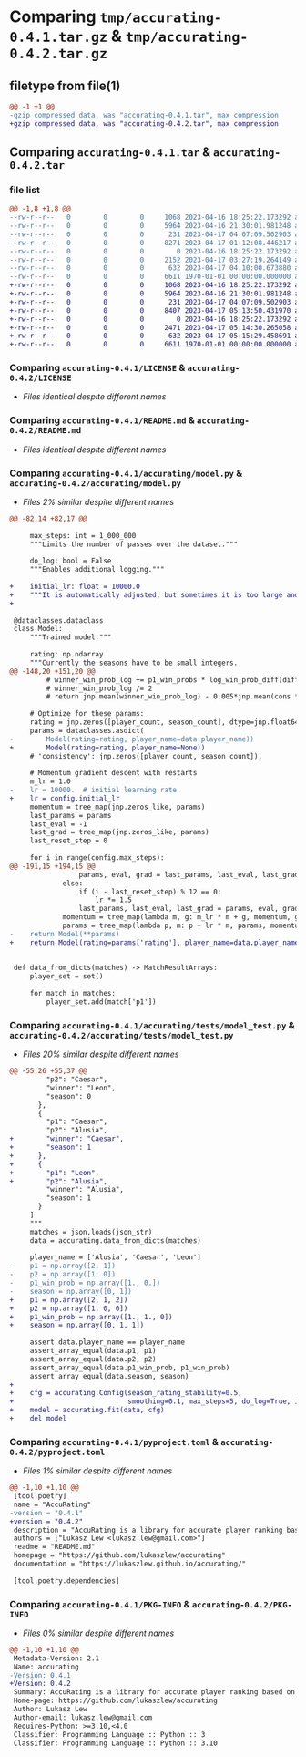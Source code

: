 # Comparing `tmp/accurating-0.4.1.tar.gz` & `tmp/accurating-0.4.2.tar.gz`

## filetype from file(1)

```diff
@@ -1 +1 @@
-gzip compressed data, was "accurating-0.4.1.tar", max compression
+gzip compressed data, was "accurating-0.4.2.tar", max compression
```

## Comparing `accurating-0.4.1.tar` & `accurating-0.4.2.tar`

### file list

```diff
@@ -1,8 +1,8 @@
--rw-r--r--   0        0        0     1068 2023-04-16 18:25:22.173292 accurating-0.4.1/LICENSE
--rw-r--r--   0        0        0     5964 2023-04-16 21:30:01.981248 accurating-0.4.1/README.md
--rw-r--r--   0        0        0      231 2023-04-17 04:07:09.502903 accurating-0.4.1/accurating/__init__.py
--rw-r--r--   0        0        0     8271 2023-04-17 01:12:08.446217 accurating-0.4.1/accurating/model.py
--rw-r--r--   0        0        0        0 2023-04-16 18:25:22.173292 accurating-0.4.1/accurating/tests/__init__.py
--rw-r--r--   0        0        0     2152 2023-04-17 03:27:19.264149 accurating-0.4.1/accurating/tests/model_test.py
--rw-r--r--   0        0        0      632 2023-04-17 04:10:00.673880 accurating-0.4.1/pyproject.toml
--rw-r--r--   0        0        0     6611 1970-01-01 00:00:00.000000 accurating-0.4.1/PKG-INFO
+-rw-r--r--   0        0        0     1068 2023-04-16 18:25:22.173292 accurating-0.4.2/LICENSE
+-rw-r--r--   0        0        0     5964 2023-04-16 21:30:01.981248 accurating-0.4.2/README.md
+-rw-r--r--   0        0        0      231 2023-04-17 04:07:09.502903 accurating-0.4.2/accurating/__init__.py
+-rw-r--r--   0        0        0     8407 2023-04-17 05:13:50.431970 accurating-0.4.2/accurating/model.py
+-rw-r--r--   0        0        0        0 2023-04-16 18:25:22.173292 accurating-0.4.2/accurating/tests/__init__.py
+-rw-r--r--   0        0        0     2471 2023-04-17 05:14:30.265058 accurating-0.4.2/accurating/tests/model_test.py
+-rw-r--r--   0        0        0      632 2023-04-17 05:15:29.458691 accurating-0.4.2/pyproject.toml
+-rw-r--r--   0        0        0     6611 1970-01-01 00:00:00.000000 accurating-0.4.2/PKG-INFO
```

### Comparing `accurating-0.4.1/LICENSE` & `accurating-0.4.2/LICENSE`

 * *Files identical despite different names*

### Comparing `accurating-0.4.1/README.md` & `accurating-0.4.2/README.md`

 * *Files identical despite different names*

### Comparing `accurating-0.4.1/accurating/model.py` & `accurating-0.4.2/accurating/model.py`

 * *Files 2% similar despite different names*

```diff
@@ -82,14 +82,17 @@
 
     max_steps: int = 1_000_000
     """Limits the number of passes over the dataset."""
 
     do_log: bool = False
     """Enables additional logging."""
 
+    initial_lr: float = 10000.0
+    """It is automatically adjusted, but sometimes it is too large and blows up."""
+
 
 @dataclasses.dataclass
 class Model:
     """Trained model."""
 
     rating: np.ndarray
     """Currently the seasons have to be small integers.
@@ -148,20 +151,20 @@
         # winner_win_prob_log += p1_win_probs * log_win_prob_diff(diff/jnp.exp(p2_cons)) + p2_win_probs * log_win_prob_diff(-diff/jnp.exp(p2_cons))
         # winner_win_prob_log /= 2
         # return jnp.mean(winner_win_prob_log) - 0.005*jnp.mean(cons ** 2)
 
     # Optimize for these params:
     rating = jnp.zeros([player_count, season_count], dtype=jnp.float64)
     params = dataclasses.asdict(
-        Model(rating=rating, player_name=data.player_name))
+        Model(rating=rating, player_name=None))
     # 'consistency': jnp.zeros([player_count, season_count]),
 
     # Momentum gradient descent with restarts
     m_lr = 1.0
-    lr = 10000.  # initial learning rate
+    lr = config.initial_lr
     momentum = tree_map(jnp.zeros_like, params)
     last_params = params
     last_eval = -1
     last_grad = tree_map(jnp.zeros_like, params)
     last_reset_step = 0
 
     for i in range(config.max_steps):
@@ -191,15 +194,15 @@
                 params, eval, grad = last_params, last_eval, last_grad
             else:
                 if (i - last_reset_step) % 12 == 0:
                     lr *= 1.5
                 last_params, last_eval, last_grad = params, eval, grad
             momentum = tree_map(lambda m, g: m_lr * m + g, momentum, grad)
             params = tree_map(lambda p, m: p + lr * m, params, momentum)
-    return Model(**params)
+    return Model(rating=params['rating'], player_name=data.player_name)
 
 
 def data_from_dicts(matches) -> MatchResultArrays:
     player_set = set()
 
     for match in matches:
         player_set.add(match['p1'])
```

### Comparing `accurating-0.4.1/accurating/tests/model_test.py` & `accurating-0.4.2/accurating/tests/model_test.py`

 * *Files 20% similar despite different names*

```diff
@@ -55,26 +55,37 @@
         "p2": "Caesar",
         "winner": "Leon",
         "season": 0
       },
       {
         "p1": "Caesar",
         "p2": "Alusia",
+        "winner": "Caesar",
+        "season": 1
+      },
+      {
+        "p1": "Leon",
+        "p2": "Alusia",
         "winner": "Alusia",
         "season": 1
       }
     ]
     """
     matches = json.loads(json_str)
     data = accurating.data_from_dicts(matches)
 
     player_name = ['Alusia', 'Caesar', 'Leon']
-    p1 = np.array([2, 1])
-    p2 = np.array([1, 0])
-    p1_win_prob = np.array([1., 0.])
-    season = np.array([0, 1])
+    p1 = np.array([2, 1, 2])
+    p2 = np.array([1, 0, 0])
+    p1_win_prob = np.array([1., 1., 0])
+    season = np.array([0, 1, 1])
 
     assert data.player_name == player_name
     assert_array_equal(data.p1, p1)
     assert_array_equal(data.p2, p2)
     assert_array_equal(data.p1_win_prob, p1_win_prob)
     assert_array_equal(data.season, season)
+
+    cfg = accurating.Config(season_rating_stability=0.5,
+                            smoothing=0.1, max_steps=5, do_log=True, initial_lr=1.0,)
+    model = accurating.fit(data, cfg)
+    del model
```

### Comparing `accurating-0.4.1/pyproject.toml` & `accurating-0.4.2/pyproject.toml`

 * *Files 1% similar despite different names*

```diff
@@ -1,10 +1,10 @@
 [tool.poetry]
 name = "AccuRating"
-version = "0.4.1"
+version = "0.4.2"
 description = "AccuRating is a library for accurate player ranking based on match results."
 authors = ["Lukasz Lew <lukasz.lew@gmail.com>"]
 readme = "README.md"
 homepage = "https://github.com/lukaszlew/accurating"
 documentation = "https://lukaszlew.github.io/accurating/"
 
 [tool.poetry.dependencies]
```

### Comparing `accurating-0.4.1/PKG-INFO` & `accurating-0.4.2/PKG-INFO`

 * *Files 0% similar despite different names*

```diff
@@ -1,10 +1,10 @@
 Metadata-Version: 2.1
 Name: accurating
-Version: 0.4.1
+Version: 0.4.2
 Summary: AccuRating is a library for accurate player ranking based on match results.
 Home-page: https://github.com/lukaszlew/accurating
 Author: Lukasz Lew
 Author-email: lukasz.lew@gmail.com
 Requires-Python: >=3.10,<4.0
 Classifier: Programming Language :: Python :: 3
 Classifier: Programming Language :: Python :: 3.10
```

